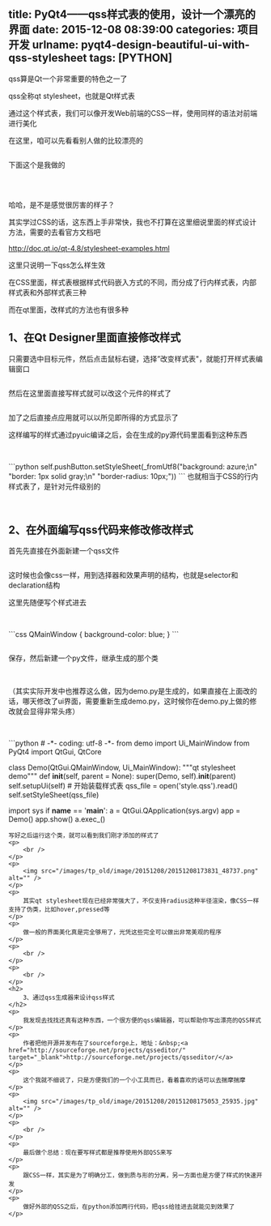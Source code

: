 title: PyQt4——qss样式表的使用，设计一个漂亮的界面
date: 2015-12-08 08:39:00
categories: 项目开发
urlname: pyqt4-design-beautiful-ui-with-qss-stylesheet
tags: [PYTHON]
---
<p>
	qss算是Qt一个非常重要的特色之一了
</p>
<p>
	qss全称qt stylesheet，也就是Qt样式表
</p>
<p>
	通过这个样式表，我们可以像开发Web前端的CSS一样，使用同样的语法对前端进行美化
</p>
<p>
	在这里，咱可以先看看别人做的比较漂亮的
</p>
<p>
	<img src="/images/tp_old/image/20151208/20151208163127_43406.png" alt="" /> 
</p>
<p>
	下面这个是我做的
</p>
<p>
	<!--more-->
</p>
<p>
	<br />
</p>
<p>
	<img src="/images/tp_old/image/20151208/20151208163844_31718.png" alt="" /> 
</p>
<p>
	哈哈，是不是感觉很厉害的样子？
</p>
<p>
	其实学过CSS的话，这东西上手非常快，我也不打算在这里细说里面的样式设计方法，需要的去看官方文档吧
</p>
<p>
	<a href="http://doc.qt.io/qt-4.8/stylesheet-examples.html" target="_blank">http://doc.qt.io/qt-4.8/stylesheet-examples.html</a> 
</p>
<p>
	这里只说明一下qss怎么样生效
</p>
<p>
	在CSS里面，样式表根据样式代码嵌入方式的不同，而分成了行内样式表，内部样式表和外部样式表三种
</p>
<p>
	而在qt里面，改样式的方法也有很多种
</p>
<h2>
	1、在Qt Designer里面直接修改样式
</h2>
<p>
	只需要选中目标元件，然后点击鼠标右键，选择”改变样式表"，就能打开样式表编辑窗口
</p>
<p>
	<img src="/images/tp_old/image/20151208/20151208164741_62864.png" alt="" /> 
</p>
<p>
	然后在这里面直接写样式就可以改这个元件的样式了
</p>
<p>
	<img src="/images/tp_old/image/20151208/20151208164938_78903.png" alt="" /> 
</p>
<p>
	加了之后直接点应用就可以以所见即所得的方式显示了
</p>
<p>
	这样编写的样式通过pyuic编译之后，会在生成的py源代码里面看到这种东西
</p>
<p>
	<br />
</p>
```python
self.pushButton.setStyleSheet(_fromUtf8("background: azure;\n"
"border: 1px solid gray;\n"
"border-radius: 10px;"))
```
也就相当于CSS的行内样式表了，是针对元件级别的
<p>
	<br />
</p>
<h2>
	2、在外面编写qss代码来修改修改样式
</h2>
<p>
	首先先直接在外面新建一个qss文件
</p>
<p>
	<img src="/images/tp_old/image/20151208/20151208170657_11685.png" alt="" /> 
</p>
<p>
	这时候也会像css一样，用到选择器和效果声明的结构，也就是selector和declaration结构
</p>
<p>
	这里先随便写个样式进去
</p>
<p>
	<br />
</p>
```css
QMainWindow {
    background-color: blue;
}
```
<p>
	<img src="/images/tp_old/image/20151208/20151208171156_47374.png" alt="" /> 
</p>
保存，然后新建一个py文件，继承生成的那个类
<p>
	<br />
</p>
<p>
	（其实实际开发中也推荐这么做，因为demo.py是生成的，如果直接在上面改的话，哪天修改了ui界面，需要重新生成demo.py，这时候你在demo.py上做的修改就会显得非常头疼）
</p>
<p>
	<br />
</p>
```python
# -*- coding: utf-8 -*-
from demo import Ui_MainWindow
from PyQt4 import QtGui, QtCore

class Demo(QtGui.QMainWindow, Ui_MainWindow):
    """qt stylesheet demo"""
    def __init__(self, parent = None):
        super(Demo, self).__init__(parent)
        self.setupUi(self)
        # 开始装载样式表
        qss_file = open('style.qss').read()
        self.setStyleSheet(qss_file)

import sys
if __name__ == '__main__':
    a = QtGui.QApplication(sys.argv)
    app = Demo()
    app.show()
    a.exec_()
```
写好之后运行这个类，就可以看到我们刚才添加的样式了
<p>
	<br />
</p>
<p>
	<img src="/images/tp_old/image/20151208/20151208173831_48737.png" alt="" /> 
</p>
<p>
	其实qt stylesheet现在已经非常强大了，不仅支持radius这种半径渲染，像CSS一样支持了伪类，比如hover,pressed等
</p>
<p>
	做一般的界面美化真是完全够用了，光凭这些完全可以做出非常美观的程序
</p>
<p>
	<br />
</p>
<p>
	<br />
</p>
<h2>
	3、通过qss生成器来设计qss样式
</h2>
<p>
	我发现去找找还真有这种东西，一个很方便的qss编辑器，可以帮助你写出漂亮的QSS样式
</p>
<p>
	作者把他开源并发布在了sourceforge上，地址：&nbsp;<a href="http://sourceforge.net/projects/qsseditor/" target="_blank">http://sourceforge.net/projects/qsseditor/</a> 
</p>
<p>
	这个我就不细说了，只是方便我们的一个小工具而已，看着喜欢的话可以去揣摩揣摩
</p>
<p>
	<img src="/images/tp_old/image/20151208/20151208175053_25935.jpg" alt="" /> 
</p>
<p>
	<br />
</p>
<p>
	最后做个总结：现在要写样式都是推荐使用外部QSS来写
</p>
<p>
	跟CSS一样，其实是为了明确分工，做到质与形的分离，另一方面也是方便了样式的快速开发
</p>
<p>
	做好外部的QSS之后，在python添加两行代码，把qss给挂进去就能见到效果了
</p>